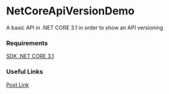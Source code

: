 # NetCoreApiVersionDemo
A basic API in .NET CORE 3.1 in order to show an API versioning

### Requirements
[SDK .NET CORE 3.1](https://dotnet.microsoft.com/download/dotnet-core/3.1)

### Useful Links

[Post Link](https://dev.to/adevintaspain/versionando-tu-api-en-net-core-9c4)

